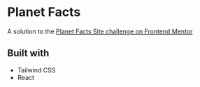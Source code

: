# Planet Facts

A solution to the [Planet Facts Site challenge on Frontend Mentor](https://www.frontendmentor.io/challenges/planets-fact-site-gazqN8w_f)

## Built with

- Tailwind CSS
- React
